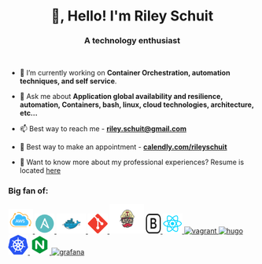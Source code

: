 <h1 align="center">👋, Hello! I'm Riley Schuit</h1>
<h3 align="center">A technology enthusiast</h3>
<br>

- 🔭 I’m currently working on **Container Orchestration, automation techniques, and self service**.

- 💬 Ask me about **Application global availability and resilience, automation, Containers, bash, linux, cloud technologies, architecture, etc...**

- 📫 Best way to reach me - **riley.schuit@gmail.com**

- 📅 Best way to make an appointment - **[calendly.com/rileyschuit](https://calendly.com/rileyschuit)**

- 📄 Want to know more about my professional experiences? Resume is located [here](https://resume.rileyschuit.com)

<h3 align="left">Big fan of:</h3>
<p align="left">
  <a href="https://aws.amazon.com" target="_blank"> <img src="icons/AWS_icons-04.png" alt="aws" width="50" height="50"/> </a>
  <a href="https://www.ansible.com/" target="_blank">  <img src="icons/ansible.png" alt="html5" width="40" height="40"/> </a>
  <a href="https://www.docker.com/" target="_blank"> <img src="icons/docker.png" alt="docker" width="60" height="40"/> </a>
  <a href="https://git-scm.com/" target="_blank"> <img src="icons/git.svg" alt="git" width="40" height="40"/> </a>
  <a href="https://travis-ci.org/" target="_blank"> <img src="icons/travisci.png" alt="git" width="70" height="60"/></a>
  <a href="https://getbootstrap.com" target="_blank"> <img src="icons/bootstrap.svg" alt="bootstrap" width="30" height="40"/> </a>  
  <a href="https://reactjs.org/" target="_blank"> <img src="icons/reactjs.png" alt="html5" width="40" height="40"/> </a>
  <a href="https://www.vagrantup.com/" target="_blank"> <img src="https://www.vectorlogo.zone/logos/vagrantup/vagrantup-icon.svg" alt="vagrant" width="35" height="35"/>
  <a href="https://gohugo.io/" target="_blank"> <img src="https://api.iconify.design/logos-hugo.svg" alt="hugo" width="40" height="40"/> </a>  
  <a href="https://kubernetes.io/" target="_blank"> <img src="icons/kubernetes.png" alt="mariadb" width="40" height="40"/> </a>
  <a href="https://www.nginx.com" target="_blank"> <img src="icons/nginx.png" alt="nginx" width="40" height="40"/> </a>
  <a href="https://grafana.com" target="_blank"> <img src="https://www.vectorlogo.zone/logos/grafana/grafana-icon.svg" alt="grafana" width="40" height="40"/> </a> </p>
